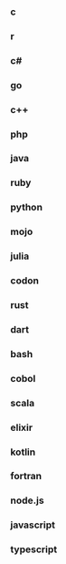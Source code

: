 ### c
### r
### c#
### go
### c++
### php
### java
### ruby
### python
### mojo
### julia
### codon
### rust
### dart
### bash
### cobol
### scala
### elixir
### kotlin
### fortran
### node.js
### javascript
### typescript

